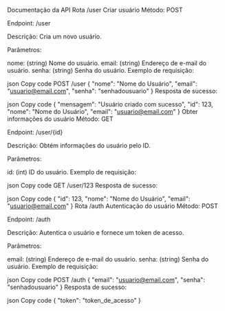 Documentação da API
Rota /user
Criar usuário
Método: POST

Endpoint: /user

Descrição: Cria um novo usuário.

Parâmetros:

nome: (string) Nome do usuário.
email: (string) Endereço de e-mail do usuário.
senha: (string) Senha do usuário.
Exemplo de requisição:

json
Copy code
POST /user
{
  "nome": "Nome do Usuário",
  "email": "usuario@email.com",
  "senha": "senhadousuario"
}
Resposta de sucesso:

json
Copy code
{
  "mensagem": "Usuário criado com sucesso",
  "id": 123,
  "nome": "Nome do Usuário",
  "email": "usuario@email.com"
}
Obter informações do usuário
Método: GET

Endpoint: /user/{id}

Descrição: Obtém informações do usuário pelo ID.

Parâmetros:

id: (int) ID do usuário.
Exemplo de requisição:

json
Copy code
GET /user/123
Resposta de sucesso:

json
Copy code
{
  "id": 123,
  "nome": "Nome do Usuário",
  "email": "usuario@email.com"
}
Rota /auth
Autenticação do usuário
Método: POST

Endpoint: /auth

Descrição: Autentica o usuário e fornece um token de acesso.

Parâmetros:

email: (string) Endereço de e-mail do usuário.
senha: (string) Senha do usuário.
Exemplo de requisição:

json
Copy code
POST /auth
{
  "email": "usuario@email.com",
  "senha": "senhadousuario"
}
Resposta de sucesso:

json
Copy code
{
  "token": "token_de_acesso"
}
